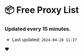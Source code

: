 # :package: Free Proxy List
### Updated every 15 minutes.

- Last updated: `2024-04-28 11:27`

:heart:
